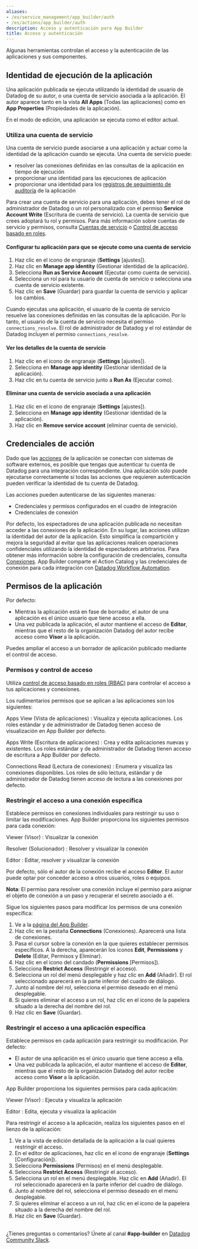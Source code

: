 ```yaml
---
aliases:
- /es/service_management/app_builder/auth
- /es/actions/app_builder/auth
description: Acceso y autenticación para App Builder
title: Acceso y autenticación
---
```


Algunas herramientas controlan el acceso y la autenticación de las aplicaciones y sus componentes.

## Identidad de ejecución de la aplicación

Una aplicación publicada se ejecuta utilizando la identidad de usuario de Datadog de su autor, o una cuenta de servicio asociada a la aplicación. El autor aparece tanto en la vista **All Apps** (Todas las aplicaciones) como en **App Properties** (Propiedades de la aplicación).

En el modo de edición, una aplicación se ejecuta como el editor actual.

### Utiliza una cuenta de servicio 

Una cuenta de servicio puede asociarse a una aplicación y actuar como la identidad de la aplicación cuando se ejecuta. Una cuenta de servicio puede:
- resolver las conexiones definidas en las consultas de la aplicación en tiempo de ejecución
- proporcionar una identidad para las ejecuciones de aplicación
- proporcionar una identidad para los [registros de seguimiento de auditoría][7] de la aplicación

Para crear una cuenta de servicio para una aplicación, debes tener el rol de administrador de Datadog o un rol personalizado con el permiso **Service Account Write** (Escritura de cuenta de servicio). La cuenta de servicio que crees adoptará tu rol y permisos. Para más información sobre cuentas de servicio y permisos, consulta [Cuentas de servicio][2] o [Control de acceso basado en roles][3].

#### Configurar tu aplicación para que se ejecute como una cuenta de servicio

1. Haz clic en el icono de engranaje (**Settings** [ajustes]).
1. Haz clic en **Manage app identity** (Gestionar identidad de la aplicación).
1. Selecciona **Run as Service Account** (Ejecutar como cuenta de servicio).
1. Selecciona un rol para tu usuario de cuenta de servicio o selecciona una cuenta de servicio existente.
1. Haz clic en **Save** (Guardar) para guardar la cuenta de servicio y aplicar los cambios.

Cuando ejecutas una aplicación, el usuario de la cuenta de servicio resuelve las conexiones definidas en las consultas de la aplicación. Por lo tanto, el usuario de la cuenta de servicio necesita el permiso `connections_resolve`. El rol de administrador de Datadog y el rol estándar de Datadog incluyen el permiso `connections_resolve`.

#### Ver los detalles de la cuenta de servicio 

1. Haz clic en el icono de engranaje (**Settings** [ajustes]).
1. Selecciona en **Manage app identity** (Gestionar identidad de la aplicación).
1. Haz clic en tu cuenta de servicio junto a **Run As** (Ejecutar como).

#### Eliminar una cuenta de servicio asociada a una aplicación

1. Haz clic en el icono de engranaje (**Settings** [ajustes]).
1. Selecciona en **Manage app identity** (Gestionar identidad de la aplicación).
1. Haz clic en **Remove service account** (eliminar cuenta de servicio).

## Credenciales de acción

Dado que las [acciones][1] de la aplicación se conectan con sistemas de software externos, es posible que tengas que autenticar tu cuenta de Datadog para una integración correspondiente. Una aplicación sólo puede ejecutarse correctamente si todas las acciones que requieren autenticación pueden verificar la identidad de tu cuenta de Datadog.

Las acciones pueden autenticarse de las siguientes maneras:
- Credenciales y permisos configurados en el cuadro de integración
- Credenciales de conexión

Por defecto, los espectadores de una aplicación publicada no necesitan acceder a las conexiones de la aplicación. En su lugar, las acciones utilizan la identidad del autor de la aplicación. Esto simplifica la compartición y mejora la seguridad al evitar que las aplicaciones realicen operaciones confidenciales utilizando la identidad de espectadores arbitrarios.
Para obtener más información sobre la configuración de credenciales, consulta [Conexiones][8]. App Builder comparte el Action Catalog y las credenciales de conexión para cada integración con [Datadog Workflow Automation][9].

## Permisos de la aplicación

Por defecto:
- Mientras la aplicación está en fase de borrador, el autor de una aplicación es el único usuario que tiene acceso a ella.
- Una vez publicada la aplicación, el autor mantiene el acceso de **Editor**, mientras que el resto de la organización Datadog del autor recibe acceso como **Visor** a la aplicación.

Puedes ampliar el acceso a un borrador de aplicación publicado mediante el control de acceso.

### Permisos y control de acceso

Utiliza [control de acceso basado en roles (RBAC)][3] para controlar el acceso a tus aplicaciones y conexiones.

Los rudimentarios permisos que se aplican a las aplicaciones son los siguientes:

Apps View (Vista de aplicaciones)
: Visualiza y ejecuta aplicaciones. Los roles estándar y de administrador de Datadog tienen acceso de visualización en App Builder por defecto.

Apps Write (Escritura de aplicaciones)
: Crea y edita aplicaciones nuevas y existentes. Los roles estándar y de administrador de Datadog tienen acceso de escritura a App Builder por defecto.

Connections Read (Lectura de conexiones)
: Enumera y visualiza las conexiones disponibles. Los roles de sólo lectura, estándar y de administrador de Datadog tienen acceso de lectura a las conexiones por defecto.

### Restringir el acceso a una conexión específica

Establece permisos en conexiones individuales para restringir su uso o limitar las modificaciones. App Builder proporciona los siguientes permisos para cada conexión:

Viewer (Visor)
: Visualizar la conexión

Resolver (Solucionador)
: Resolver y visualizar la conexión

Editor
: Editar, resolver y visualizar la conexión

Por defecto, sólo el autor de la conexión recibe el acceso **Editor**. El autor puede optar por conceder acceso a otros usuarios, roles o equipos.

**Nota**: El permiso para resolver una conexión incluye el permiso para asignar el objeto de conexión a un paso y recuperar el secreto asociado a él.

Sigue los siguientes pasos para modificar los permisos de una conexión específica:

1. Ve a la [página del App Builder][5].
1. Haz clic en la pestaña **Connections** (Conexiones). Aparecerá una lista de conexiones.
1. Pasa el cursor sobre la conexión en la que quieres establecer permisos específicos. A la derecha, aparecerán los iconos **Edit**, **Permissions** y **Delete** (Editar, Permisos y Eliminar).
1. Haz clic en el icono del candado (**Permissions** [Permisos]).
1. Selecciona **Restrict Access** (Restringir el acceso).
1. Selecciona un rol del menú desplegable y haz clic en **Add** (Añadir). El rol seleccionado aparecerá en la parte inferior del cuadro de diálogo.
1. Junto al nombre del rol, selecciona el permiso deseado en el menú desplegable.
1. Si quieres eliminar el acceso a un rol, haz clic en el icono de la papelera situado a la derecha del nombre del rol.
1. Haz clic en **Save** (Guardar).

### Restringir el acceso a una aplicación específica

Establece permisos en cada aplicación para restringir su modificación. Por defecto:
- El autor de una aplicación es el único usuario que tiene acceso a ella.
- Una vez publicada la aplicación, el autor mantiene el acceso de **Editor**, mientras que el resto de la organización Datadog del autor recibe acceso como **Visor** a la aplicación.

App Builder proporciona los siguientes permisos para cada aplicación:

Viewer (Visor)
: Ejecuta y visualiza la aplicación

Editor
: Edita, ejecuta y visualiza la aplicación

Para restringir el acceso a la aplicación, realiza los siguientes pasos en el lienzo de la aplicación:
1. Ve a la vista de edición detallada de la aplicación a la cual quieres restringir el acceso.
1. En el editor de aplicaciones, haz clic en el icono de engranaje (**Settings** [Configuración]).
1. Selecciona **Permissions** (Permisos) en el menú desplegable.
1. Selecciona **Restrict Access** (Restringir el acceso).
1. Selecciona un rol en el menú desplegable. Haz clic en **Add** (Añadir). El rol seleccionado aparecerá en la parte inferior del cuadro de diálogo.
1. Junto al nombre del rol, selecciona el permiso deseado en el menú desplegable.
1. Si quieres eliminar el acceso a un rol, haz clic en el icono de la papelera situado a la derecha del nombre del rol.
1. Haz clic en **Save** (Guardar).

<br>¿Tienes preguntas o comentarios? Únete al canal **#app-builder** en [Datadog Community Slack][6].

[1]: https://app.datadoghq.com/actions/action-catalog/
[2]: /es/account_management/org_settings/service_accounts#permissions
[3]: /es/account_management/rbac/?tab=datadogapplication#role-based-access-control
[5]: https://app.datadoghq.com/app-builder/
[6]: https://datadoghq.slack.com/
[7]: /es/account_management/audit_trail/#overview
[8]: /es/actions/connections/
[9]: /es/actions/workflows/